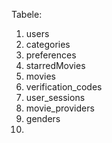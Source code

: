 Tabele:

1. users
2. categories
3. preferences
4. starredMovies
5. movies
6. verification_codes
7. user_sessions
8. movie_providers
9. genders
10.

